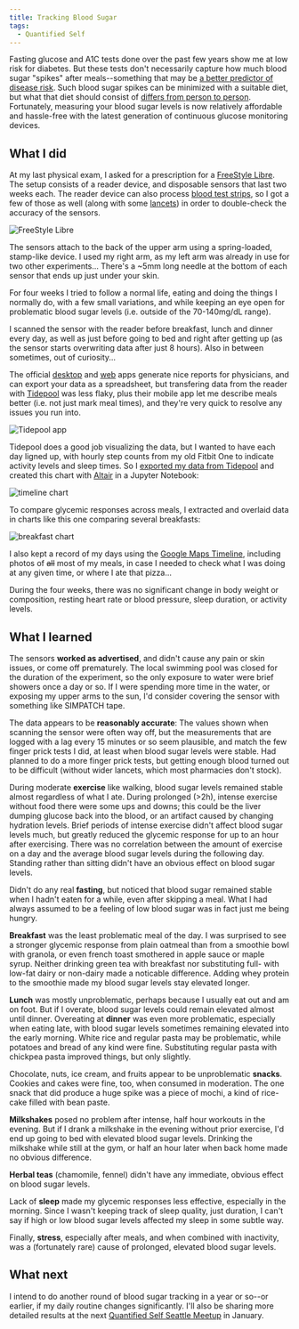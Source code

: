 ```yaml
---
title: Tracking Blood Sugar
tags:
  - Quantified Self
---
```


Fasting glucose and A1C tests done over the past few years show me at low risk for diabetes. But these tests don't necessarily capture how much blood sugar "spikes" after meals--something that may be [a better predictor of disease risk](https://journals.plos.org/plosbiology/article?id=10.1371/journal.pbio.2005143). Such blood sugar spikes can be minimized with a suitable diet, but what that diet should consist of [differs from person to person](http://thepersonalizeddiet.com/). Fortunately, measuring your blood sugar levels is now relatively affordable and hassle-free with the latest generation of continuous glucose monitoring devices.


What I did
----------

At my last physical exam, I asked for a prescription for a [FreeStyle Libre](https://www.freestylelibre.us/). The setup consists of a reader device, and disposable sensors that last two weeks each. The reader device can also process [blood test strips](https://abbottstore.com/freestyle-precision-neo-blood-glucose-test-strips-25-count-7157775.html), so I got a few of those as well (along with some [lancets](https://www.accu-chek.com/lancing/fastclix-lancing-device)) in order to double-check the accuracy of the sensors.

![FreeStyle Libre](hardware.jpg)

The sensors attach to the back of the upper arm using a spring-loaded, stamp-like device. I used my right arm, as my left arm was already in use for two other experiments... There's a ~5mm long needle at the bottom of each sensor that ends up just under your skin.

For four weeks I tried to follow a normal life, eating and doing the things I normally do, with a few small variations, and while keeping an eye open for problematic blood sugar levels (i.e. outside of the 70-140mg/dL range).

I scanned the sensor with the reader before breakfast, lunch and dinner every day, as well as just before going to bed and right after getting up (as the sensor starts overwriting data after just 8 hours). Also in between sometimes, out of curiosity...

The official [desktop](https://www.freestylelibre.us/support/overview.html) and [web](https://www.libreview.com/) apps generate nice reports for physicians, and can export your data as a spreadsheet, but transfering data from the reader with [Tidepool](https://tidepool.org/) was less flaky, plus their mobile app let me describe meals better (i.e. not just mark meal times), and they're very quick to resolve any issues you run into.

![Tidepool app](tidepool.png)

Tidepool does a good job visualizing the data, but I wanted to have each day ligned up, with hourly step counts from my old Fitbit One to indicate activity levels and sleep times. So I [exported my data from Tidepool](https://support.tidepool.org/article/37-export-your-account-data) and created this chart with [Altair](https://altair-viz.github.io/) in a Jupyter Notebook:

![timeline chart](timeline.png)

To compare glycemic responses across meals, I extracted and overlaid data in charts like this one comparing several breakfasts:

![breakfast chart](breakfast.png)

I also kept a record of my days using the [Google Maps Timeline](https://www.google.com/maps/timeline), including photos of ~~all~~ most of my meals, in case I needed to check what I was doing at any given time, or where I ate that pizza...

During the four weeks, there was no significant change in body weight or composition, resting heart rate or blood pressure, sleep duration, or activity levels.


What I learned
--------------

The sensors **worked as advertised**, and didn't cause any pain or skin issues, or come off prematurely. The local swimming pool was closed for the duration of the experiment, so the only exposure to water were brief showers once a day or so. If I were spending more time in the water, or exposing my upper arms to the sun, I'd consider covering the sensor with something like SIMPATCH tape.

The data appears to be **reasonably accurate**: The values shown when scanning the sensor were often way off, but the measurements that are logged with a lag every 15 minutes or so seem plausible, and match the few finger prick tests I did, at least when blood sugar levels were stable. Had planned to do a more finger prick tests, but getting enough blood turned out to be difficult (without wider lancets, which most pharmacies don't stock).

During moderate **exercise** like walking, blood sugar levels remained stable almost regardless of what I ate. During prolonged (>2h), intense exercise without food there were some ups and downs; this could be the liver dumping glucose back into the blood, or an artifact caused by changing hydration levels. Brief periods of intense exercise didn't affect blood sugar levels much, but greatly reduced the glycemic response for up to an hour after exercising. There was no correlation between the amount of exercise on a day and the average blood sugar levels during the following day. Standing rather than sitting didn't have an obvious effect on blood sugar levels.

Didn't do any real **fasting**, but noticed that blood sugar remained stable when I hadn't eaten for a while, even after skipping a meal. What I had always assumed to be a feeling of low blood sugar was in fact just me being hungry.

**Breakfast** was the least problematic meal of the day. I was surprised to see a stronger glycemic response from plain oatmeal than from a smoothie bowl with granola, or even french toast smothered in apple sauce or maple syrup. Neither drinking green tea with breakfast nor substituting full- with low-fat dairy or non-dairy made a noticable difference. Adding whey protein to the smoothie made my blood sugar levels stay elevated longer.

**Lunch** was mostly unproblematic, perhaps because I usually eat out and am on foot. But if I overate, blood sugar levels could remain elevated almost until dinner. Overeating at **dinner** was even more problematic, especially when eating late, with blood sugar levels sometimes remaining elevated into the early morning. White rice and regular pasta may be problematic, while potatoes and bread of any kind were fine. Substituting regular pasta with chickpea pasta improved things, but only slightly.

Chocolate, nuts, ice cream, and fruits appear to be unproblematic **snacks**. Cookies and cakes were fine, too, when consumed in moderation. The one snack that did produce a huge spike was a piece of mochi, a kind of rice-cake filled with bean paste.

**Milkshakes** posed no problem after intense, half hour workouts in the evening. But if I drank a milkshake in the evening without prior exercise, I'd end up going to bed with elevated blood sugar levels. Drinking the milkshake while still at the gym, or half an hour later when back home made no obvious difference.

**Herbal teas** (chamomile, fennel) didn't have any immediate, obvious effect on blood sugar levels.

Lack of **sleep** made my glycemic responses less effective, especially in the morning. Since I wasn't keeping track of sleep quality, just duration, I can't say if high or low blood sugar levels affected my sleep in some subtle way.

Finally, **stress**, especially after meals, and when combined with inactivity, was a (fortunately rare) cause of prolonged, elevated blood sugar levels.


What next
---------

I intend to do another round of blood sugar tracking in a year or so--or earlier, if my daily routine changes significantly. I'll also be sharing more detailed results at the next [Quantified Self Seattle Meetup](https://www.meetup.com/Quantified-Self-Seattle/) in January.

